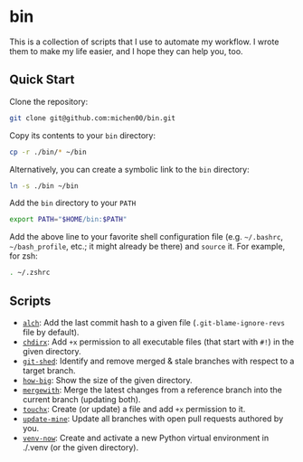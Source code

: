 # bin

This is a collection of scripts that I use to automate my workflow. I wrote them to make my life easier, and I hope they can help you, too.

## Quick Start

Clone the repository:

```bash
git clone git@github.com:michen00/bin.git
```

Copy its contents to your `bin` directory:

```bash
cp -r ./bin/* ~/bin
```

Alternatively, you can create a symbolic link to the `bin` directory:

```bash
ln -s ./bin ~/bin
```

Add the `bin` directory to your `PATH`

```bash
export PATH="$HOME/bin:$PATH"
```

Add the above line to your favorite shell configuration file (e.g. `~/.bashrc`, `~/bash_profile`, etc.; it might already be there) and `source` it. For example, for zsh:

```bash
. ~/.zshrc
```

## Scripts

- [`alch`](alch): Add the last commit hash to a given file (`.git-blame-ignore-revs` file by default).
- [`chdirx`](chdirx): Add `+x` permission to all executable files (that start with `#!`) in the given directory.
- [`git-shed`](git-shed): Identify and remove merged & stale branches with respect to a target branch.
- [`how-big`](how-big): Show the size of the given directory.
- [`mergewith`](mergewith): Merge the latest changes from a reference branch into the current branch (updating both).
- [`touchx`](touchx): Create (or update) a file and add `+x` permission to it.
- [`update-mine`](update-mine): Update all branches with open pull requests authored by you.
- [`venv-now`](venv-now): Create and activate a new Python virtual environment in ./.venv (or the given directory).
